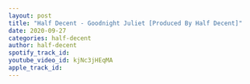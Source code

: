 ```yaml
---
layout: post
title: "Half Decent - Goodnight Juliet [Produced By Half Decent]"
date: 2020-09-27
categories: half-decent
author: half-decent
spotify_track_id: 
youtube_video_id: kjNc3jHEqMA
apple_track_id: 
---
```

